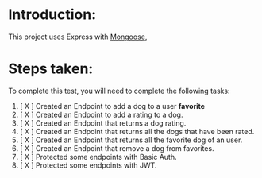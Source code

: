 # Introduction:

This project uses Express with [Mongoose](https://mongoosejs.com/), 

# Steps taken:

To complete this test, you will need to complete the following tasks:

1. [ X ] Created an Endpoint to add a dog to a user **favorite**
2. [ X ] Created an Endpoint to add a rating to a dog.
3. [ X ] Created an Endpoint that returns a dog rating.
4. [ X ] Created an Endpoint that returns all the dogs that have been rated.
5. [ X ] Created an Endpoint that returns all the favorite dog of an user.
6. [ X ] Created an Endpoint that remove a dog from favorites.
7. [ X ] Protected some endpoints with Basic Auth.
8. [ X ] Protected some endpoints with JWT.
